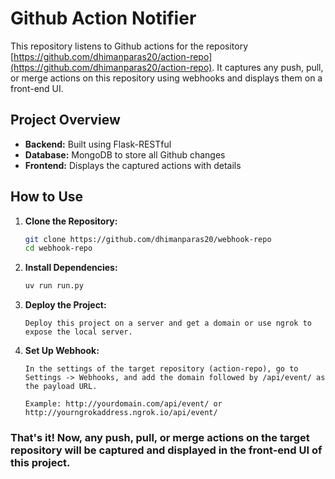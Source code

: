 # Github Action Notifier

This repository listens to Github actions for the repository [https://github.com/dhimanparas20/action-repo](https://github.com/dhimanparas20/action-repo). It captures any push, pull, or merge actions on this repository using webhooks and displays them on a front-end UI.

## Project Overview

- **Backend:** Built using Flask-RESTful
- **Database:** MongoDB to store all Github changes
- **Frontend:** Displays the captured actions with details


## How to Use

1. **Clone the Repository:**

   ```sh
   git clone https://github.com/dhimanparas20/webhook-repo
   cd webhook-repo
   ```

2. **Install Dependencies:**

    ```sh
    uv run run.py 
    ```

2. **Deploy the Project:**    
    
    ```
    Deploy this project on a server and get a domain or use ngrok to expose the local server.
    ```

2. **Set Up Webhook:**     

    ```
    In the settings of the target repository (action-repo), go to Settings -> Webhooks, and add the domain followed by /api/event/ as the payload URL.

    Example: http://yourdomain.com/api/event/ or http://yourngrokaddress.ngrok.io/api/event/
    ```

### That's it! Now, any push, pull, or merge actions on the target repository will be captured and displayed in the front-end UI of this project.    